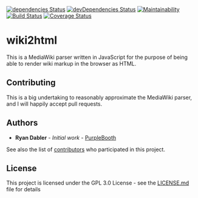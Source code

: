 [![dependencies Status](https://david-dm.org/ryandabler/wiki2html/status.svg)](https://david-dm.org/ryandabler/wiki2html)
[![devDependencies Status](https://david-dm.org/ryandabler/wiki2html/dev-status.svg)](https://david-dm.org/ryandabler/wiki2html?type=dev)
[![Maintainability](https://api.codeclimate.com/v1/badges/44932fb9b5a740606402/maintainability)](https://codeclimate.com/github/ryandabler/wiki2html/maintainability)
[![Build Status](https://travis-ci.org/ryandabler/wiki2html.svg?branch=master)](https://travis-ci.org/ryandabler/wiki2html)
[![Coverage Status](https://coveralls.io/repos/github/ryandabler/wiki2html/badge.svg)](https://coveralls.io/github/ryandabler/wiki2html)

# wiki2html

This is a MediaWiki parser written in JavaScript for the purpose of being able to render wiki markup in the browser as HTML.

## Contributing

This is a big undertaking to reasonably approximate the MediaWiki parser, and I will happily accept pull requests.

## Authors

* **Ryan Dabler** - *Initial work* - [PurpleBooth](https://github.com/ryandabler)

See also the list of [contributors](https://github.com/your/project/contributors) who participated in this project.

## License

This project is licensed under the GPL 3.0 License - see the [LICENSE.md](LICENSE.md) file for details